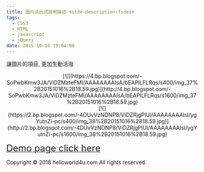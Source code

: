 ```yaml
---
title: 圖片淡出式說明描述 silde-description-fidein
tags:
  - CSS3
  - HTML
  - javascript
  - jQuery
date: 2015-10-16 19:04:00
---
```


讓圖片的項目, 更加生動活潑

<div class="separator" style="clear: both; text-align: center;">[![](https://4.bp.blogspot.com/-SoPwbKmw3JA/ViDZMzteFMI/AAAAAAAAIsA/bEAPlLFLRqs/s400/img_37%2B20151016%2B18.59.jpg)](http://4.bp.blogspot.com/-SoPwbKmw3JA/ViDZMzteFMI/AAAAAAAAIsA/bEAPlLFLRqs/s1600/img_37%2B20151016%2B18.59.jpg)</div>

<div class="separator" style="clear: both; text-align: center;">[![](https://2.bp.blogspot.com/-4DUvVzNDNP8/ViDZRjgPlUI/AAAAAAAAIsI/ygYutnZi-pc/s400/img_38%2B20151016%2B18.59.jpg)](http://2.bp.blogspot.com/-4DUvVzNDNP8/ViDZRjgPlUI/AAAAAAAAIsI/ygYutnZi-pc/s1600/img_38%2B20151016%2B18.59.jpg)</div>

[<span style="font-size: x-large;">Demo page click here</span>](http://cn27529.blogspot.tw/p/div.html)<div class="blogger-post-footer">Copyright © 2018 helloworld4u.com All rights reserved.</div>